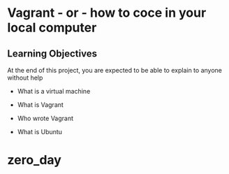 # Vagrant - or - how to coce in your local computer

## Learning Objectives

At the end of this project, you are expected to be able to explain to anyone without help

* What is a virtual machine

* What is Vagrant

* Who wrote Vagrant

* What is Ubuntu
# zero_day
